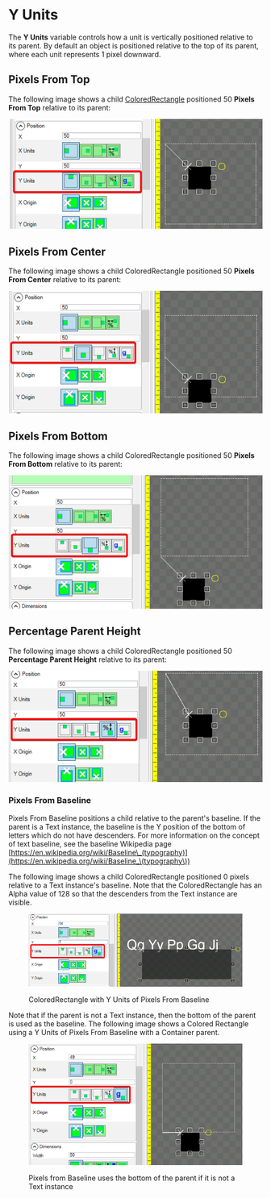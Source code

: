 # Y Units

The **Y Units** variable controls how a unit is vertically positioned relative to its parent. By default an object is positioned relative to the top of its parent, where each unit represents 1 pixel downward.

## Pixels From Top

The following image shows a child [ColoredRectangle](../coloredrectangle.md) positioned 50 **Pixels From Top** relative to its parent:

![Rectangle with Y Units of Pixels From Top](<../../../.gitbook/assets/05_07 50 42.png>)

## Pixels From Center

The following image shows a child ColoredRectangle positioned 50 **Pixels From Center** relative to its parent:

![ColoredRectangle with Y Units of Pixels From Center](<../../../.gitbook/assets/05_08 42 17.png>)

## Pixels From Bottom

The following image shows a child ColoredRectangle positioned 50 **Pixels From Bottom** relative to its parent:

![ColoredRectangle with Y Units of Pixels From Bottom](<../../../.gitbook/assets/05_08 51 54.png>)

## Percentage Parent Height

The following image shows a child ColoredRectangle positioned 50 **Percentage Parent Height** relative to its parent:

![ColoredRectangle with Y Units of Percentage Parent Height](<../../../.gitbook/assets/05_08 54 17.png>)

### Pixels From Baseline

Pixels From Baseline positions a child relative to the parent's baseline. If the parent is a Text instance, the baseline is the Y position of the bottom of letters which do not have descenders. For more information on the concept of text baseline, see the baseline Wikipedia page  [https://en.wikipedia.org/wiki/Baseline\_(typography)](https://en.wikipedia.org/wiki/Baseline_\(typography\))

The following image shows a child ColoredRectangle positioned 0 pixels relative to a Text instance's baseline. Note that the ColoredRectangle has an Alpha value of 128 so that the descenders from the Text instance are visible.

<figure><img src="../../../.gitbook/assets/PixelsFromBaseline.png" alt=""><figcaption><p>ColoredRectangle with Y Units of Pixels From Baseline</p></figcaption></figure>

Note that if the parent is not a Text instance, then the bottom of the parent is used as the baseline. The following image shows a Colored Rectangle using a Y Units of Pixels From Baseline with a Container parent.

<figure><img src="../../../.gitbook/assets/05_09 18 28.png" alt=""><figcaption><p>Pixels from Baseline uses the bottom of the parent if it is not a Text instance</p></figcaption></figure>

